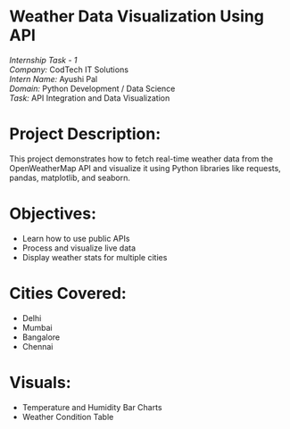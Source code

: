 # Weather Data Visualization Using API

*Internship Task - 1*  
*Company:* CodTech IT Solutions  
*Intern Name:* Ayushi Pal  
*Domain:* Python Development / Data Science  
*Task:* API Integration and Data Visualization  



# Project Description:
This project demonstrates how to fetch real-time weather data from the OpenWeatherMap API and visualize it using Python libraries like requests, pandas, matplotlib, and seaborn.

#  Objectives:
- Learn how to use public APIs
- Process and visualize live data
- Display weather stats for multiple cities

# Cities Covered:
- Delhi  
- Mumbai  
- Bangalore  
- Chennai

# Visuals:
- Temperature and Humidity Bar Charts
- Weather Condition Table

